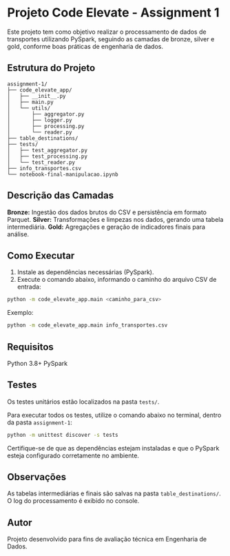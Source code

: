 # Projeto Code Elevate - Assignment 1

Este projeto tem como objetivo realizar o processamento de dados de transportes utilizando PySpark, seguindo as camadas de bronze, silver e gold, conforme boas práticas de engenharia de dados.

## Estrutura do Projeto

```
assignment-1/
├── code_elevate_app/
│   ├── __init__.py
│   ├── main.py
│   └── utils/
│       ├── aggregator.py
│       ├── logger.py
│       ├── processing.py
│       └── reader.py
├── table_destinations/
├── tests/
│   ├── test_aggregator.py
│   ├── test_processing.py
│   └── test_reader.py
├── info_transportes.csv
└── notebook-final-manipulacao.ipynb
```

## Descrição das Camadas

**Bronze:** Ingestão dos dados brutos do CSV e persistência em formato Parquet.
**Silver:** Transformações e limpezas nos dados, gerando uma tabela intermediária.
**Gold:** Agregações e geração de indicadores finais para análise.

## Como Executar

1. Instale as dependências necessárias (PySpark).
2. Execute o comando abaixo, informando o caminho do arquivo CSV de entrada:

```bash
python -m code_elevate_app.main <caminho_para_csv>
```

Exemplo:
```bash
python -m code_elevate_app.main info_transportes.csv
```

## Requisitos
Python 3.8+
PySpark

## Testes
Os testes unitários estão localizados na pasta `tests/`.

Para executar todos os testes, utilize o comando abaixo no terminal, dentro da pasta `assignment-1`:

```bash
python -m unittest discover -s tests
```

Certifique-se de que as dependências estejam instaladas e que o PySpark esteja configurado corretamente no ambiente.

## Observações
As tabelas intermediárias e finais são salvas na pasta `table_destinations/`.
O log do processamento é exibido no console.

## Autor
Projeto desenvolvido para fins de avaliação técnica em Engenharia de Dados.
